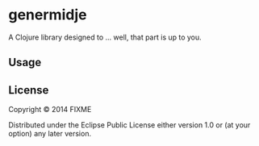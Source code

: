 # genermidje

A Clojure library designed to ... well, that part is up to you.

## Usage



## License

Copyright © 2014 FIXME

Distributed under the Eclipse Public License either version 1.0 or (at
your option) any later version.
